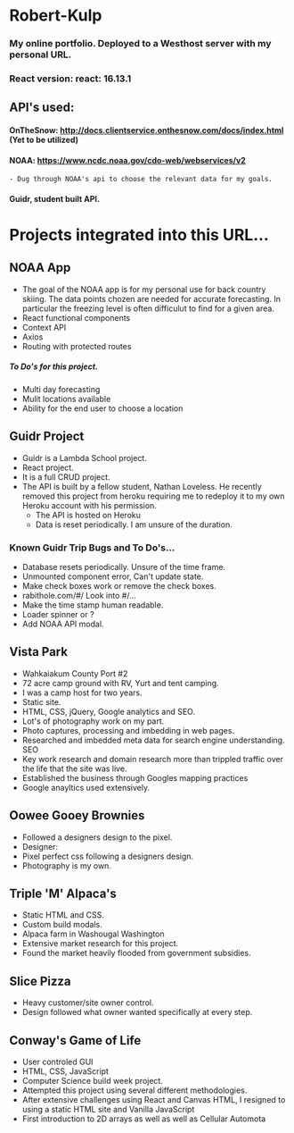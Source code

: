 # Robert-Kulp 
### My online portfolio. Deployed to a Westhost server with my personal URL.
### React version: react: 16.13.1

## API's used: 
#### OnTheSnow: http://docs.clientservice.onthesnow.com/docs/index.html (Yet to be utilized)
#### NOAA: https://www.ncdc.noaa.gov/cdo-web/webservices/v2
	- Dug through NOAA's api to choose the relevant data for my goals.
#### Guidr, student built API.


# Projects integrated into this URL...
## NOAA App
- The goal of the NOAA app is for my personal use for back country skiing. The data points chozen are needed for accurate forecasting. In particular the freezing level is often difficulut to find for a given area. 
- React functional components
- Context API
- Axios
- Routing with protected routes
##### To Do's for this project.
-	Multi day forecasting
-	Mulit locations available
-	Ability for the end user to choose a location


## Guidr Project
- Guidr is a Lambda School project. 
- React project.
- It is a full CRUD project. 
- The API is built by a fellow student, Nathan Loveless. He recently removed this project from heroku requiring me to redeploy it to my own Heroku account with his permission. 
	- The API is hosted on Heroku
	- Data is reset periodically. I am unsure of the duration.

### Known Guidr Trip Bugs and To Do's...
- Database resets periodically. Unsure of the time frame. 
- Unmounted component error, Can't update state. 
- Make check boxes work or remove the check boxes.
- rabithole.com/#/ Look into #/...
- Make the time stamp human readable. 
- Loader spinner or ? 
- Add NOAA API modal. 


## Vista Park
- Wahkaiakum County Port #2
- 72 acre camp ground with RV, Yurt and tent camping.
- I was a camp host for two years.
- Static site.
-	HTML, CSS, jQuery, Google analytics and SEO.
-	Lot's of photography work on my part. 
-	Photo captures, processing and imbedding in web pages.
-	Researched and imbedded meta data for search engine understanding. SEO
-	Key work research and domain research more than trippled traffic over the life that the site was live. 
-	Established the business through Googles mapping practices
-	Google anayltics used extensively.


## Oowee Gooey Brownies
-	Followed a designers design to the pixel. 
-	Designer: 
-	Pixel perfect css following a designers design. 
-	Photography is my own. 


## Triple 'M' Alpaca's
-	Static HTML and CSS. 
-	Custom build modals. 
-	Alpaca farm in Washougal Washington
-	Extensive market research for this project. 
-	Found the market heavily flooded from government subsidies. 


## Slice Pizza
-	Heavy customer/site owner control.
-	Design followed what owner wanted specifically at every step. 


## Conway's Game of Life
-	User controled GUI
-	HTML, CSS, JavaScript
-	Computer Science build week project.
-	Attempted this project using several different methodologies. 
-	After extensive challenges using React and Canvas HTML, I resigned to using a static HTML site and Vanilla JavaScript
-	First introduction to 2D arrays as well as well as Cellular Automota
